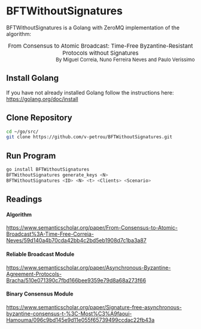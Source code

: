 # BFTWithoutSignatures
BFTWithoutSignatures is a Golang with ZeroMQ implementation of the algorithm:
<div style="text-align: center; font-size: 15px">
From Consensus to Atomic Broadcast: Time-Free Byzantine-Resistant Protocols without Signatures
</div>

<div style="text-align: right; font-size: 13px">
    By Miguel Correia, Nuno Ferreira Neves and Paulo Verissimo
</div>

## Install Golang
If you have not already installed Golang follow the instructions here: https://golang.org/doc/install

## Clone Repository
```bash
cd ~/go/src/
git clone https://github.com/v-petrou/BFTWithoutSignatures.git
```

## Run Program
```bash
go install BFTWithoutSignatures
BFTWithoutSignatures generate_keys <N>
BFTWithoutSignatures <ID> <N> <t> <Clients> <Scenario>
```

## Readings
#### Algorithm
https://www.semanticscholar.org/paper/From-Consensus-to-Atomic-Broadcast%3A-Time-Free-Correia-Neves/59d140a4b70cda42bb4c2bd5eb1908d7c1ba3a87

#### Reliable Broadcast Module
https://www.semanticscholar.org/paper/Asynchronous-Byzantine-Agreement-Protocols-Bracha/510e071390c7fbd166bee9359e79d8a68a273f66

#### Binary Consensus Module
https://www.semanticscholar.org/paper/Signature-free-asynchronous-byzantine-consensus-t-%3C-Most%C3%A9faoui-Hamouma/096c9bd145e9d11e055f65739499ccdac22fb43a
